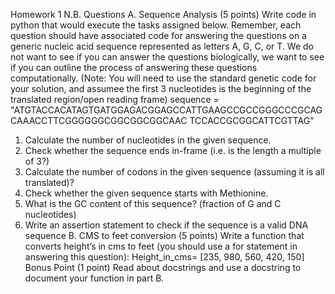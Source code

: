 Homework 1
N.B.
Questions
A. Sequence Analysis (5 points)
Write code in python that would execute the tasks assigned below. Remember, each question should
have associated code for answering the questions on a generic nucleic acid sequence represented as
letters A, G, C, or T. We do not want to see if you can answer the questions biologically, we want to
see if you can outline the process of answering these questions computationally. (Note: You will
need to use the standard genetic code for your solution, and assumee the first 3 nucleotides is the
beginning of the translated region/open reading frame)
sequence =
"ATGTACCACATAGTGATGGAGACGGAGCCATTGAAGCCGCCGGGCCCGCAGCAAACCTTCGGGGGGCGGCGGCGGCAAC
TCCACCGCGGCATTCGTTAG"
1. Calculate the number of nucleotides in the given sequence.
2. Check whether the sequence ends in-frame (i.e. is the length a multiple of 3?)
3. Calculate the number of codons in the given sequence (assuming it is all translated)?
4. Check whether the given sequence starts with Methionine.
5. What is the GC content of this sequence? (fraction of G and C nucleotides)
6. Write an assertion statement to check if the sequence is a valid DNA sequence
B. CMS to feet conversion (5 points)
Write a function that converts height’s in cms to feet (you should use a for statement in answering
this question):
Height_in_cms= [235, 980, 560, 420, 150]
Bonus Point (1 point)
Read about docstrings and use a docstring to document your function in part B.
